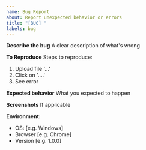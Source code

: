 ```yaml
---
name: Bug Report
about: Report unexpected behavior or errors
title: "[BUG] "
labels: bug
---
```


**Describe the bug**
A clear description of what's wrong

**To Reproduce**
Steps to reproduce:
1. Upload file '...'
2. Click on '....'
3. See error

**Expected behavior**
What you expected to happen

**Screenshots**
If applicable

**Environment:**
 - OS: [e.g. Windows]
 - Browser [e.g. Chrome]
 - Version [e.g. 1.0.0]